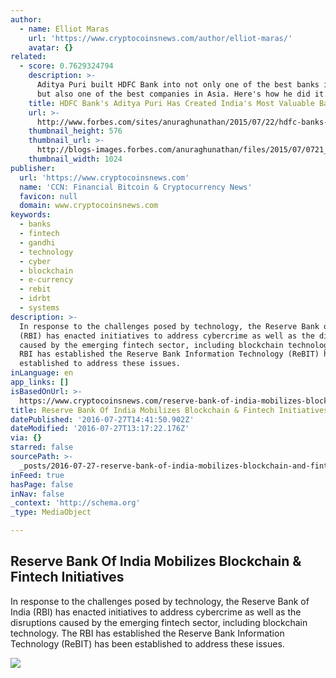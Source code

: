 ```yaml
---
author:
  - name: Elliot Maras
    url: 'https://www.cryptocoinsnews.com/author/elliot-maras/'
    avatar: {}
related:
  - score: 0.7629324794
    description: >-
      Aditya Puri built HDFC Bank into not only one of the best banks in India,
      but also one of the best companies in Asia. Here's how he did it.
    title: HDFC Bank's Aditya Puri Has Created India's Most Valuable Bank
    url: >-
      http://www.forbes.com/sites/anuraghunathan/2015/07/22/hdfc-banks-aditya-puri-has-created-indias-most-valuable-bank/
    thumbnail_height: 576
    thumbnail_url: >-
      http://blogs-images.forbes.com/anuraghunathan/files/2015/07/0721_hdfc-aditya-puri_1024x576.jpg
    thumbnail_width: 1024
publisher:
  url: 'https://www.cryptocoinsnews.com'
  name: 'CCN: Financial Bitcoin & Cryptocurrency News'
  favicon: null
  domain: www.cryptocoinsnews.com
keywords:
  - banks
  - fintech
  - gandhi
  - technology
  - cyber
  - blockchain
  - e-currency
  - rebit
  - idrbt
  - systems
description: >-
  In response to the challenges posed by technology, the Reserve Bank of India
  (RBI) has enacted initiatives to address cybercrime as well as the disruptions
  caused by the emerging fintech sector, including blockchain technology. The
  RBI has established the Reserve Bank Information Technology (ReBIT) has been
  established to address these issues.
inLanguage: en
app_links: []
isBasedOnUrl: >-
  https://www.cryptocoinsnews.com/reserve-bank-of-india-mobilizes-blockchain-fintech-initiatives/
title: Reserve Bank Of India Mobilizes Blockchain & Fintech Initiatives
datePublished: '2016-07-27T14:41:50.902Z'
dateModified: '2016-07-27T13:17:22.176Z'
via: {}
starred: false
sourcePath: >-
  _posts/2016-07-27-reserve-bank-of-india-mobilizes-blockchain-and-fintech-initiat.md
inFeed: true
hasPage: false
inNav: false
_context: 'http://schema.org'
_type: MediaObject

---
```

<article style=""><h1>Reserve Bank Of India Mobilizes Blockchain &amp; Fintech Initiatives</h1><p>In response to the challenges posed by technology, the Reserve Bank of India (RBI) has enacted initiatives to address cybercrime as well as the disruptions caused by the emerging fintech sector, including blockchain technology. The RBI has established the Reserve Bank Information Technology (ReBIT) has been established to address these issues.</p><img src="https://www.cryptocoinsnews.com/wp-content/uploads/2016/07/RBI.jpg" /></article>